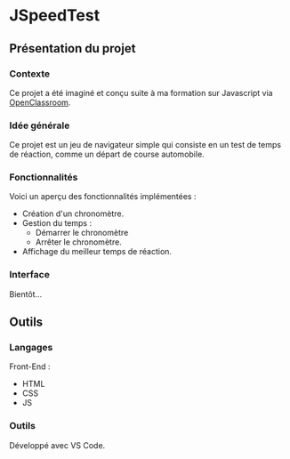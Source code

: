 # JSpeedTest

## Présentation du projet
### Contexte
Ce projet a été imaginé et conçu suite à ma formation sur Javascript via [OpenClassroom](https://openclassrooms.com/fr/courses/6175841-apprenez-a-programmer-avec-javascript).
### Idée générale
Ce projet est un jeu de navigateur simple qui consiste en un test de temps de réaction, comme un départ de course automobile.
### Fonctionnalités
Voici un aperçu des fonctionnalités implémentées :
- Création d'un chronomètre.
- Gestion du temps :
  - Démarrer le chronomètre
  - Arrêter le chronomètre.
- Affichage du meilleur temps de réaction.
### Interface
Bientôt...

## Outils
### Langages
Front-End :
  - HTML
  - CSS
  - JS
### Outils
Développé avec VS Code.
